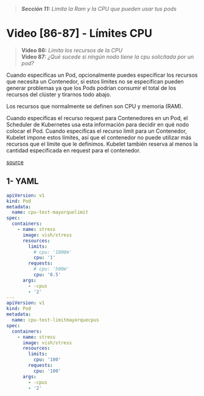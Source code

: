 > _**Sección 11:** Limita la Ram y la CPU que pueden usar tus pods_

# Video [86-87] - Límites CPU

> **Video 86:** _Limita los recursos de la CPU_  
> **Video 87:** _¿Qué sucede si ningún nodo tiene la cpu solicitada por un pod?_

Cuando especificas un Pod, opcionalmente puedes especificar los recursos que necesita un Contenedor, si estos límites no se especifícan pueden generar problemas ya que los Pods podrían consumir el total de los recursos del clúster y tirarnos todo abajo.

Los recursos que normalmente se definen son CPU y memoria (RAM).

Cuando especificas el recurso request para Contenedores en un Pod, el Scheduler de Kubernetes usa esta información para decidir en qué nodo colocar el Pod. Cuando especificas el recurso limit para un Contenedor, Kubelet impone estos límites, así que el contenedor no puede utilizar más recursos que el límite que le definimos. Kubelet también reserva al menos la cantidad especificada en request para el contenedor.

[source](https://kubernetes.io/es/docs/concepts/configuration/manage-resources-containers/)

## 1- YAML

```yaml
apiVersion: v1
kind: Pod
metadata:
  name: cpu-test-mayorquelimit
spec:
  containers:
    - name: stress
      image: vish/stress
      resources:
        limits:
          # cpu: '1000m'
          cpu: '1'
        requests:
          # cpu: '500m'
          cpu: '0.5'
      args:
        - -cpus
        - '2'
---
apiVersion: v1
kind: Pod
metadata:
  name: cpu-test-limitmayorquecpus
spec:
  containers:
    - name: stress
      image: vish/stress
      resources:
        limits:
          cpu: '100'
        requests:
          cpu: '100'
      args:
        - -cpus
        - '2'
```